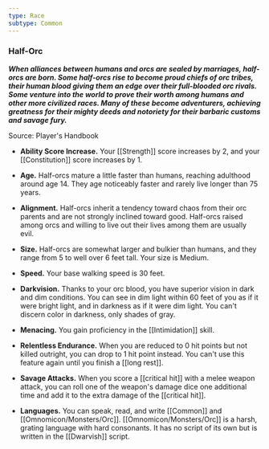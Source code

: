 ```yaml
---
type: Race
subtype: Common
---
```

### Half-Orc

_**When alliances between humans and orcs are sealed by marriages, half-orcs are born. Some half-orcs rise to become proud chiefs of orc tribes, their human blood giving them an edge over their full-blooded orc rivals. Some venture into the world to prove their worth among humans and other more civilized races. Many of these become adventurers, achieving greatness for their mighty deeds and notoriety for their barbaric customs and savage fury.**_

Source: Player's Handbook

- **Ability Score Increase.** Your [[Strength]] score increases by 2, and your [[Constitution]] score increases by 1.

- **Age.** Half-orcs mature a little faster than humans, reaching adulthood around age 14. They age noticeably faster and rarely live longer than 75 years.

- **Alignment.** Half-orcs inherit a tendency toward chaos from their orc parents and are not strongly inclined toward good. Half-orcs raised among orcs and willing to live out their lives among them are usually evil.

- **Size.** Half-orcs are somewhat larger and bulkier than humans, and they range from 5 to well over 6 feet tall. Your size is Medium.

- **Speed.** Your base walking speed is 30 feet.

- **Darkvision.** Thanks to your orc blood, you have superior vision in dark and dim conditions. You can see in dim light within 60 feet of you as if it were bright light, and in darkness as if it were dim light. You can't discern color in darkness, only shades of gray.

- **Menacing.** You gain proficiency in the [[Intimidation]] skill.

- **Relentless Endurance.** When you are reduced to 0 hit points but not killed outright, you can drop to 1 hit point instead. You can't use this feature again until you finish a [[long rest]].

- **Savage Attacks.** When you score a [[critical hit]] with a melee weapon attack, you can roll one of the weapon's damage dice one additional time and add it to the extra damage of the [[critical hit]].

- **Languages.** You can speak, read, and write [[Common]] and [[Omnomicon/Monsters/Orc]]. [[Omnomicon/Monsters/Orc]] is a harsh, grating language with hard consonants. It has no script of its own but is written in the [[Dwarvish]] script. 